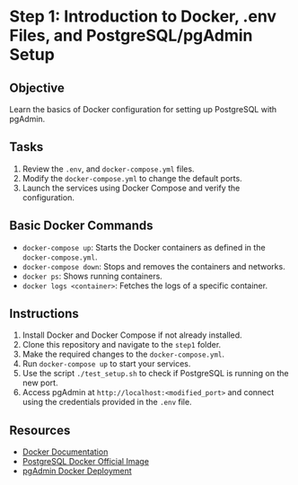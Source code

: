 # Step 1: Introduction to Docker, .env Files, and PostgreSQL/pgAdmin Setup

## Objective
Learn the basics of Docker configuration for setting up PostgreSQL with pgAdmin.

## Tasks
1. Review the `.env`, and `docker-compose.yml` files.
2. Modify the `docker-compose.yml` to change the default ports.
3. Launch the services using Docker Compose and verify the configuration.

## Basic Docker Commands
- `docker-compose up`: Starts the Docker containers as defined in the `docker-compose.yml`.
- `docker-compose down`: Stops and removes the containers and networks.
- `docker ps`: Shows running containers.
- `docker logs <container>`: Fetches the logs of a specific container.

## Instructions
1. Install Docker and Docker Compose if not already installed.
2. Clone this repository and navigate to the `step1` folder.
3. Make the required changes to the `docker-compose.yml`.
4. Run `docker-compose up` to start your services.
5. Use the script `./test_setup.sh` to check if PostgreSQL is running on the new port.
6. Access pgAdmin at `http://localhost:<modified_port>` and connect using the credentials provided in the `.env` file.

## Resources
- [Docker Documentation](https://docs.docker.com)
- [PostgreSQL Docker Official Image](https://hub.docker.com/_/postgres)
- [pgAdmin Docker Deployment](https://www.pgadmin.org/docs/pgadmin4/latest/container_deployment.html)
